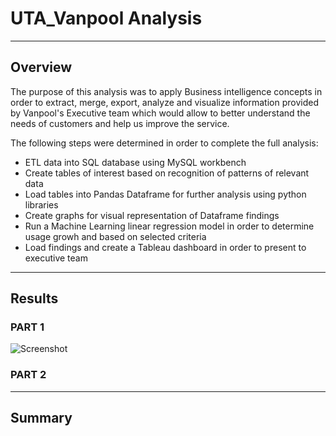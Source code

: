 # UTA_Vanpool Analysis
----
## Overview

The purpose of this analysis was to apply Business intelligence concepts in order to extract, merge, export, analyze and visualize information provided by Vanpool's Executive team which would allow to better understand the needs of  customers and help us improve the service.

The following steps were determined in order to complete the full analysis:

- ETL data into SQL database using MySQL workbench
- Create tables of interest based on recognition of patterns of relevant data
- Load tables into Pandas Dataframe for further analysis using python libraries
- Create graphs for visual representation of Dataframe findings
- Run a Machine Learning linear regression model in order to determine usage growh and based on selected criteria
- Load findings and create a Tableau dashboard in order to present to executive team

----
## Results
### PART 1 



![Screenshot]()



### PART 2 


----
## Summary 

